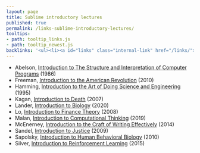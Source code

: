 ```yaml
---
layout: page
title: Sublime introductory lectures
published: true
permalink: /links-sublime-introductory-lectures/
tooltips: 
- path: tooltip_links.js
- path: tooltip_newest.js
backlinks: '<ul><li><a id="links" class="internal-link" href="/links/">Links</a></li><li><a id="newest" class="internal-link" href="/newest/">Newest</a></li></ul>'
---
```


* Abelson, [Introduction to The Structure and Interpretation of Computer Programs](https://www.youtube.com/watch?v=2Op3QLzMgSY) (1986)
* Freeman, [Introduction to the American Revolution](https://oyc.yale.edu/history/hist-116/lecture-1) (2010)
* Hamming, [Introduction to the Art of Doing Science and Engineering](https://www.youtube.com/watch?list=PL2FF649D0C4407B30&v=AD4b-52jtos) (1995)
* Kagan, [Introduction to Death](https://www.youtube.com/watch?v=p2J7wSuFRl8) (2007)
* Lander, [Introduction to Biology](https://www.youtube.com/watch?v=rS4wX1gxudI) (2020)
* Lo, [Introduction to Finance Theory](https://www.youtube.com/watch?v=HdHlfiOAJyE) (2008)
* Malan, [Introduction to Computational Thinking](https://www.youtube.com/watch?v=jjqgP9dpD1k) (2019)
* McEnerney, [Introduction to the Craft of Writing Effectively](https://www.youtube.com/watch?v=vtIzMaLkCaM) (2014)
* Sandel, [Introduction to Justice](https://www.youtube.com/watch?v=kBdfcR-8hEY) (2009)
* Sapolsky, [Introduction to Human Behavioral Biology](https://www.youtube.com/watch?v=NNnIGh9g6fA) (2010)
* Silver, [Introduction to Reinforcement Learning](https://www.youtube.com/watch?v=2pWv7GOvuf0) (2015)
